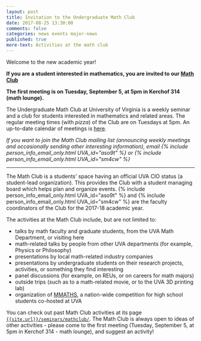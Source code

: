 ```yaml
---
layout: post
title: Invitation to the Undergraduate Math Club
date: 2017-08-25 13:30:00
comments: false
categories: news events major-news
published: true
more-text: Activities at the math club
---
```


Welcome to the new academic year!

**If you are a student interested in mathematics, you are invited to our [Math Club]({{site.url}}/seminars/mathclub/)** 

**The first meeting is on Tuesday, September 5, at 5pm in Kerchof 314 (math lounge).**

The Undergraduate Math Club at University of Virginia is a weekly seminar and a club for students interested in mathematics and related areas. The regular meeting times (with _pizza_) of the Club are on Tuesdays at 5pm. An up-to-date calendar of meetings is [here]({{site.url}}/seminars/mathclub/).

<i>If you want to join the Math Club mailing list (announcing weekly meetings and occasionally sending other interesting information), email {% include person_info_email_only.html UVA_id="aso9t" %} or {% include person_info_email_only.html UVA_id="sm4cw" %}</i>

<!--more-->

---

The Math Club is a students' space having an official UVA CIO status (a student-lead organization). This provides the Club with a student managing board which helps plan and organize events. {% include person_info_email_only.html UVA_id="aso9t" %} and {% include person_info_email_only.html UVA_id="sm4cw" %} are the faculty coordinators of the Club for the 2017-18 academic year.

The activities at the Math Club include, but are not limited to:

- talks by math faculty and graduate students, from the UVA Math Department, or visiting here
- math-related talks by people from other UVA departments (for example, Physics or Philosophy)
- presentations by local math-related industry companies
- presentations by undergraduate students on their research projects, activities, or something they find interesting
- panel discussions (for example, on REUs, or on careers for math majors)
- outside trips (such as to a math-related movie, or to the UVA 3D printing lab)
- organization of [MMATHS](http://www.mmaths.org/), a nation-wide competition for high school students co-hosted at UVA

You can check out past Math Club activities at its page [`{{site.url}}/seminars/mathclub/`]({{site.url}}/seminars/mathclub/).
The Math Club is always open to ideas of other activities - please come to the first meeting (Tuesday, September 5, at 5pm in Kerchof 314 - math lounge), and suggest an activity!
